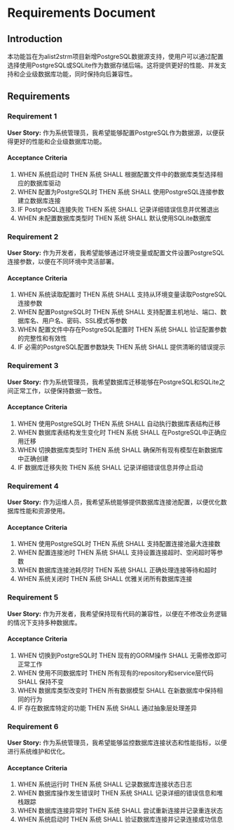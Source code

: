 # Requirements Document

## Introduction

本功能旨在为alist2strm项目新增PostgreSQL数据源支持，使用户可以通过配置选择使用PostgreSQL或SQLite作为数据存储后端。这将提供更好的性能、并发支持和企业级数据库功能，同时保持向后兼容性。

## Requirements

### Requirement 1

**User Story:** 作为系统管理员，我希望能够配置PostgreSQL作为数据源，以便获得更好的性能和企业级数据库功能。

#### Acceptance Criteria

1. WHEN 系统启动时 THEN 系统 SHALL 根据配置文件中的数据库类型选择相应的数据库驱动
2. WHEN 配置为PostgreSQL时 THEN 系统 SHALL 使用PostgreSQL连接参数建立数据库连接
3. IF PostgreSQL连接失败 THEN 系统 SHALL 记录详细错误信息并优雅退出
4. WHEN 未配置数据库类型时 THEN 系统 SHALL 默认使用SQLite数据库

### Requirement 2

**User Story:** 作为开发者，我希望能够通过环境变量或配置文件设置PostgreSQL连接参数，以便在不同环境中灵活部署。

#### Acceptance Criteria

1. WHEN 系统读取配置时 THEN 系统 SHALL 支持从环境变量读取PostgreSQL连接参数
2. WHEN 配置PostgreSQL时 THEN 系统 SHALL 支持配置主机地址、端口、数据库名、用户名、密码、SSL模式等参数
3. WHEN 配置文件中存在PostgreSQL配置时 THEN 系统 SHALL 验证配置参数的完整性和有效性
4. IF 必需的PostgreSQL配置参数缺失 THEN 系统 SHALL 提供清晰的错误提示

### Requirement 3

**User Story:** 作为系统管理员，我希望数据库迁移能够在PostgreSQL和SQLite之间正常工作，以便保持数据一致性。

#### Acceptance Criteria

1. WHEN 使用PostgreSQL时 THEN 系统 SHALL 自动执行数据库表结构迁移
2. WHEN 数据库表结构发生变化时 THEN 系统 SHALL 在PostgreSQL中正确应用迁移
3. WHEN 切换数据库类型时 THEN 系统 SHALL 确保所有现有模型在新数据库中正确创建
4. IF 数据库迁移失败 THEN 系统 SHALL 记录详细错误信息并停止启动

### Requirement 4

**User Story:** 作为运维人员，我希望系统能够提供数据库连接池配置，以便优化数据库性能和资源使用。

#### Acceptance Criteria

1. WHEN 使用PostgreSQL时 THEN 系统 SHALL 支持配置连接池最大连接数
2. WHEN 配置连接池时 THEN 系统 SHALL 支持设置连接超时、空闲超时等参数
3. WHEN 数据库连接池耗尽时 THEN 系统 SHALL 正确处理连接等待和超时
4. WHEN 系统关闭时 THEN 系统 SHALL 优雅关闭所有数据库连接

### Requirement 5

**User Story:** 作为开发者，我希望保持现有代码的兼容性，以便在不修改业务逻辑的情况下支持多种数据库。

#### Acceptance Criteria

1. WHEN 切换到PostgreSQL时 THEN 现有的GORM操作 SHALL 无需修改即可正常工作
2. WHEN 使用不同数据库时 THEN 所有现有的repository和service层代码 SHALL 保持不变
3. WHEN 数据库类型改变时 THEN 所有数据模型 SHALL 在新数据库中保持相同的行为
4. IF 存在数据库特定的功能 THEN 系统 SHALL 通过抽象层处理差异

### Requirement 6

**User Story:** 作为系统管理员，我希望能够监控数据库连接状态和性能指标，以便进行系统维护和优化。

#### Acceptance Criteria

1. WHEN 系统运行时 THEN 系统 SHALL 记录数据库连接状态日志
2. WHEN 数据库操作发生错误时 THEN 系统 SHALL 记录详细的错误信息和堆栈跟踪
3. WHEN 数据库连接异常时 THEN 系统 SHALL 尝试重新连接并记录重连状态
4. WHEN 系统启动时 THEN 系统 SHALL 验证数据库连接并记录连接成功信息